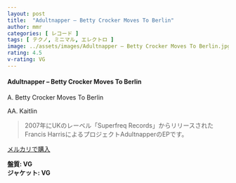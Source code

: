 ```yaml
---
layout: post
title:  "Adultnapper – Betty Crocker Moves To Berlin"
author: mmr
categories: [ レコード ]
tags: [ テクノ, ミニマル, エレクトロ ]
image: ../assets/images/Adultnapper – Betty Crocker Moves To Berlin.jpg
rating: 4.5
v-rating: VG
---
```


#### Adultnapper – Betty Crocker Moves To Berlin

A. Betty Crocker Moves To Berlin

AA. Kaitlin

> 2007年にUKのレーベル「Superfreq Records」からリリースされたFrancis HarrisによるプロジェクトAdultnapperのEPです。


[メルカリで購入](https://jp.mercari.com/item/m30208553606)

<div class="mt-4 mb-4 d-flex align-items-center">
<strong class="mr-1">盤質: VG</strong>
</div>
<div class="mt-4 mb-4 d-flex align-items-center">
<strong class="mr-1">ジャケット: VG</strong>
</div>
